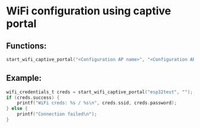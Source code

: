# WiFi configuration using captive portal

## Functions:
```c
start_wifi_captive_portal("<Configuration AP name>", "<Configuration AP password, nothing for no password>");
```

## Example:
```c
wifi_credentials_t creds = start_wifi_captive_portal("esp32test", "");
if (creds.success) {
    printf("WiFi creds: %s / %s\n", creds.ssid, creds.password);
} else {
    printf("Connection failed\n");
}
```
